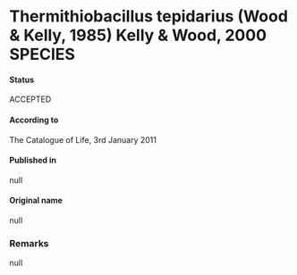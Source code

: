 # Thermithiobacillus tepidarius (Wood & Kelly, 1985) Kelly & Wood, 2000 SPECIES

#### Status
ACCEPTED

#### According to
The Catalogue of Life, 3rd January 2011

#### Published in
null

#### Original name
null

### Remarks
null